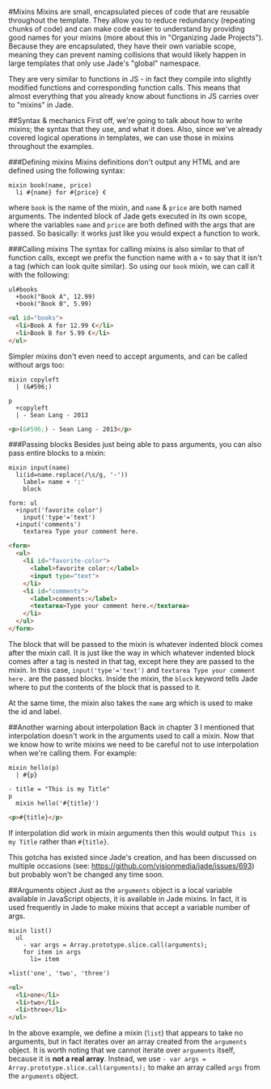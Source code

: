 #Mixins
Mixins are small, encapsulated pieces of code that are reusable throughout the
template. They allow you to reduce redundancy (repeating chunks of code) and
can make code easier to understand by providing good names for your mixins
(more about this in "Organizing Jade Projects"). Because they are
encapsulated, they have their own variable scope, meaning they can prevent
naming collisions that would likely happen in large templates that only use
Jade's "global" namespace.

They are very similar to functions in JS - in fact they compile into slightly
modified functions and corresponding function calls. This means that almost
everything that you already know about functions in JS carries over to
"mixins" in Jade.

##Syntax & mechanics
First off, we're going to talk about how to write mixins; the syntax that they
use, and what it does. Also, since we've already covered logical operations in
templates, we can use those in mixins throughout the examples.

###Defining mixins
Mixins definitions don't output any HTML and are defined using the following
syntax:

```jade
mixin book(name, price)
  li #{name} for #{price} €
```

where `book` is the name of the mixin, and `name` & `price` are both named
arguments. The indented block of Jade gets executed in its own scope, where
the variables `name` and `price` are both defined with the args that are
passed. So basically: it works just like you would expect a function to work.

###Calling mixins
The syntax for calling mixins is also similar to that of function calls,
except we prefix the function name with a `+` to say that it isn't a tag
(which can look quite similar). So using our `book` mixin, we can call it with
the following:

```jade
ul#books
  +book("Book A", 12.99)
  +book("Book B", 5.99)
```

```html
<ul id="books">
  <li>Book A for 12.99 €</li>
  <li>Book B for 5.99 €</li>
</ul>
```

Simpler mixins don't even need to accept arguments, and can be called without
args too:

```jade
mixin copyleft
  | (&#596;)

p
  +copyleft
  | - Sean Lang - 2013
```

```html
<p>(&#596;) - Sean Lang - 2013</p>
```

###Passing blocks
Besides just being able to pass arguments, you can also pass entire blocks to
a mixin:

```jade
mixin input(name)
  li(id=name.replace(/\s/g, '-'))
    label= name + ':'
    block

form: ul
  +input('favorite color')
    input('type'='text')
  +input('comments')
    textarea Type your comment here.
```

```html
<form>
  <ul>
    <li id="favorite-color">
      <label>favorite color:</label>
      <input type="text">
    </li>
    <li id="comments">
      <label>comments:</label>
      <textarea>Type your comment here.</textarea>
    </li>
  </ul>
</form>
```

The block that will be passed to the mixin is whatever indented block comes
after the mixin call. It is just like the way in which whatever indented block
comes after a tag is nested in that tag, except here they are passed to the
mixin. In this case, `input('type'='text')` and `textarea Type your comment
here.` are the passed blocks. Inside the mixin, the `block` keyword tells Jade
where to put the contents of the block that is passed to it.

At the same time, the mixin also takes the `name` arg which is used to make
the id and label.

##Another warning about interpolation
Back in chapter 3 I mentioned that interpolation doesn't work in the arguments
used to call a mixin. Now that we know how to write mixins we need to be
careful not to use interpolation when we're calling them. For example:

```jade
mixin hello(p)
  | #{p}

- title = "This is my Title"
p
  mixin hello('#{title}')
```

```html
<p>#{title}</p>
```

If interpolation did work in mixin arguments then this would output `This is
my Title` rather than `#{title}`.

This gotcha has existed since Jade's creation, and has been discussed on
multiple occasions (see: https://github.com/visionmedia/jade/issues/693) but
probably won't be changed any time soon.

##Arguments object
Just as the `arguments` object is a local variable available in JavaScript
objects, it is available in Jade mixins. In fact, it is used frequently in
Jade to make mixins that accept a variable number of args.

```jade
mixin list()
  ul
    - var args = Array.prototype.slice.call(arguments);
    for item in args
      li= item

+list('one', 'two', 'three')
```

```html
<ul>
  <li>one</li>
  <li>two</li>
  <li>three</li>
</ul>
```

In the above example, we define a mixin (`list`) that appears to take no
arguments, but in fact iterates over an array created from the `arguments`
object. It is worth noting that we cannot iterate over `arguments` itself,
because it is **not a real array**. Instead, we use `- var args =
Array.prototype.slice.call(arguments);` to make an array called `args` from
the `arguments` object.
